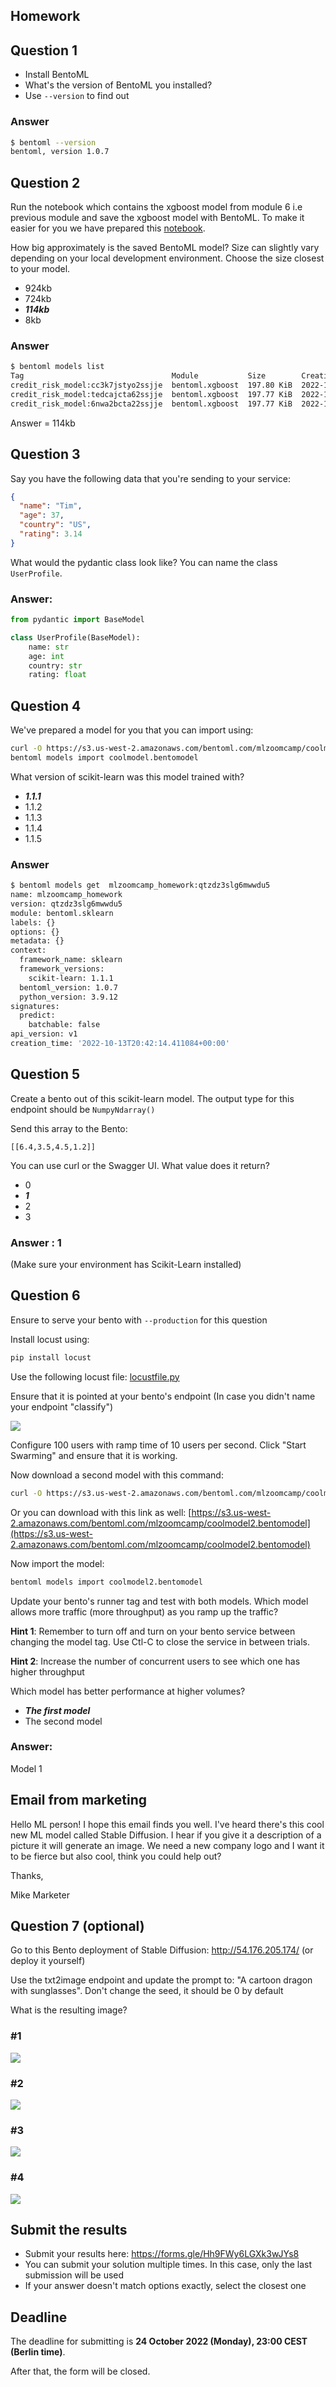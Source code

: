 ## Homework


## Question 1

* Install BentoML
* What's the version of BentoML you installed?
* Use `--version` to find out

### Answer

```bash
$ bentoml --version
bentoml, version 1.0.7
```

## Question 2

Run the notebook which contains the xgboost model from module 6 i.e previous module and save the xgboost model with BentoML. To make it easier for you we have prepared this [notebook](https://github.com/alexeygrigorev/mlbookcamp-code/blob/master/course-zoomcamp/07-bentoml-production/code/train.ipynb). 


How big approximately is the saved BentoML model? Size can slightly vary depending on your local development environment.
Choose the size closest to your model.

* 924kb
* 724kb
* ***114kb***
* 8kb

### Answer

```bash
$ bentoml models list
Tag                                 Module           Size        Creation Time
credit_risk_model:cc3k7jstyo2ssjje  bentoml.xgboost  197.80 KiB  2022-10-24 10:41:18
credit_risk_model:tedcajcta62ssjje  bentoml.xgboost  197.77 KiB  2022-10-23 12:19:21
credit_risk_model:6nwa2bcta22ssjje  bentoml.xgboost  197.77 KiB  2022-10-23 12:14:43
```

Answer = 114kb


## Question 3

Say you have the following data that you're sending to your service:

```json
{
  "name": "Tim",
  "age": 37,
  "country": "US",
  "rating": 3.14
}
```

What would the pydantic class look like? You can name the class `UserProfile`.

### Answer:

```python
from pydantic import BaseModel

class UserProfile(BaseModel):
    name: str
    age: int
    country: str
    rating: float
```

## Question 4

We've prepared a model for you that you can import using:

```bash
curl -O https://s3.us-west-2.amazonaws.com/bentoml.com/mlzoomcamp/coolmodel.bentomodel
bentoml models import coolmodel.bentomodel
```

What version of scikit-learn was this model trained with?

* ***1.1.1***
* 1.1.2
* 1.1.3
* 1.1.4
* 1.1.5

### Answer

```bash
$ bentoml models get  mlzoomcamp_homework:qtzdz3slg6mwwdu5
name: mlzoomcamp_homework
version: qtzdz3slg6mwwdu5
module: bentoml.sklearn
labels: {}
options: {}
metadata: {}
context:
  framework_name: sklearn
  framework_versions:
    scikit-learn: 1.1.1
  bentoml_version: 1.0.7
  python_version: 3.9.12
signatures:
  predict:
    batchable: false
api_version: v1
creation_time: '2022-10-13T20:42:14.411084+00:00'
```

## Question 5

Create a bento out of this scikit-learn model. The output type for this endpoint should be `NumpyNdarray()`

Send this array to the Bento:

```
[[6.4,3.5,4.5,1.2]]
```

You can use curl or the Swagger UI. What value does it return? 

* 0
* ***1***
* 2
* 3

### Answer : 1

(Make sure your environment has Scikit-Learn installed) 


## Question 6

Ensure to serve your bento with `--production` for this question

Install locust using:

```bash
pip install locust
```

Use the following locust file: [locustfile.py](locustfile.py)

Ensure that it is pointed at your bento's endpoint (In case you didn't name your endpoint "classify")

<img src="resources/classify-endpoint.png">

Configure 100 users with ramp time of 10 users per second. Click "Start Swarming" and ensure that it is working.

Now download a second model with this command:

```bash
curl -O https://s3.us-west-2.amazonaws.com/bentoml.com/mlzoomcamp/coolmodel2.bentomodel
```

Or you can download with this link as well:
[https://s3.us-west-2.amazonaws.com/bentoml.com/mlzoomcamp/coolmodel2.bentomodel](https://s3.us-west-2.amazonaws.com/bentoml.com/mlzoomcamp/coolmodel2.bentomodel)

Now import the model:

```bash
bentoml models import coolmodel2.bentomodel
```

Update your bento's runner tag and test with both models. Which model allows more traffic (more throughput) as you ramp up the traffic?

**Hint 1**: Remember to turn off and turn on your bento service between changing the model tag. Use Ctl-C to close the service in between trials.

**Hint 2**: Increase the number of concurrent users to see which one has higher throughput

Which model has better performance at higher volumes?

* ***The first model***
* The second model

### Answer:
Model 1


## Email from marketing

Hello ML person! I hope this email finds you well. I've heard there's this cool new ML model called Stable Diffusion.
I hear if you give it a description of a picture it will generate an image. We need a new company logo and I want it
to be fierce but also cool, think you could help out?

Thanks,

Mike Marketer


## Question 7 (optional)

Go to this Bento deployment of Stable Diffusion: http://54.176.205.174/ (or deploy it yourself)

Use the txt2image endpoint and update the prompt to: "A cartoon dragon with sunglasses". 
Don't change the seed, it should be 0 by default

What is the resulting image?

### #1
<img src="resources/dragon1.jpeg">

### #2 
<img src="resources/dragon2.jpeg">

### #3 
<img src="resources/dragon3.jpeg">

### #4
<img src="resources/dragon4.jpeg">


## Submit the results

* Submit your results here: https://forms.gle/Hh9FWy6LGXk3wJYs8
* You can submit your solution multiple times. In this case, only the last submission will be used 
* If your answer doesn't match options exactly, select the closest one


## Deadline

The deadline for submitting is **24 October 2022 (Monday), 23:00 CEST (Berlin time)**. 

After that, the form will be closed.
